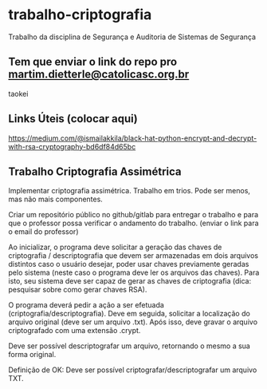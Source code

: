 # trabalho-criptografia
Trabalho da disciplina de Segurança e Auditoria de Sistemas de Segurança

## Tem que enviar o link do repo pro martim.dietterle@catolicasc.org.br
taokei

## Links Úteis (colocar aqui)
https://medium.com/@ismailakkila/black-hat-python-encrypt-and-decrypt-with-rsa-cryptography-bd6df84d65bc

## Trabalho Criptografia Assimétrica

Implementar criptografia assimétrica.
Trabalho em trios. Pode ser menos, mas não mais componentes.

Criar um repositório público no github/gitlab para entregar o trabalho e para que o professor
possa verificar o andamento do trabalho. (enviar o link para o email do professor)

Ao inicializar, o programa deve solicitar a geração das chaves de criptografia / descriptografia
que devem ser armazenadas em dois arquivos distintos caso o usuário desejar, poder usar
chaves previamente geradas pelo sistema (neste caso o programa deve ler os arquivos das
chaves). Para isto, seu sistema deve ser capaz de gerar as chaves de criptografia (dica:
pesquisar sobre como gerar chaves RSA).

O programa deverá pedir a ação a ser efetuada (criptografia/descriptografia). Deve em
seguida, solicitar a localização do arquivo original (deve ser um arquivo .txt). Após isso, deve
gravar o arquivo criptografado com uma extensão .crypt.

Deve ser possível descriptografar um arquivo, retornando o mesmo a sua forma original.

Definição de OK: Deve ser possível criptografar/descriptografar um arquivo TXT.
